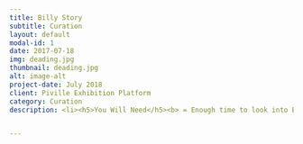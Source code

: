 ```yaml
---
title: Billy Story
subtitle: Curation
layout: default
modal-id: 1
date: 2017-07-18
img: deading.jpg
thumbnail: deading.jpg
alt: image-alt
project-date: July 2018
client: Piville Exhibition Platform
category: Curation
description: <li><h5>You Will Need</h5><b> = Enough time to look into Billy's Life.</b></k></li> <li><h5>The Purpose of the Exhibition </h5><b><br>1. Inducing sympathy from people by showing Billy's that it is too similar to their life <br>3. Help them get rid of the stress by making people laugh and look back life from one step further.</b></k></li> <br><p>In the morning, I went to a cafe. People lined up waiting for the coffee. <b>At some moment it looked like zombies waiting for treatments.</b> People were barely moving their body by waking up their brain relying on the caffeine from the coffee. Curiosity came into my mind.  Why does everyone look so dead? Is it their fault to be exhausted, stressed, and sleepy? Korea is the world's 6th biggest coffee consumption country. The number of cafes increased as Korea developed. However, paradoxically, Koreans get more and more stress and less sleep then old days. I want to look back from our life to society by making a puppet that shows everyday-life of a normal person on these days.</p> <br> <p>In Korea, competitive mood is all over the country. The competition starts from teenager. It is extremely tough to get into a reputational university. So high school students study from 9:00 a.m. to 10:00 p.m. at a school. They even get private-tutoring after school to get a good score on the national test that is held once a year. The test score is evaluated relatively to other students. </p><p>However, it does not end even though you get into a college . The other stage opens called "preparing to get a job". College students do a part-time job, study, and join various activities to get into a company. They wake themselves up by a cup of coffee every day. Even after you got a job, you cannot get away from competitive, hard-working atmosphere. A company force you to run.  <b>Too much work, little time.</b></p><br> <p><h5>The Billy Story shows everyday-life of a normal person. </h5> </p>   <img src="img/portfolio/8.jpg" class="img-responsive img-centered" alt="Winner Takes All">Winner Takes All <br> <br> <img src="img/portfolio/9.jpg" class="img-responsive img-centered" alt="Bus Hell">Bus Hell <br> <br>  <img src="img/portfolio/11.jpg" class="img-responsive img-centered" alt="USB Always Doesn't Work at Important Moment">USB Always Doesn't Work at Important Moment <br> <br> <img src="img/portfolio/13.jpg" class="img-responsive img-centered" alt="Interview">Interview Pressure<br> <br>   <img src="img/portfolio/14.jpg" class="img-responsive img-centered" alt="Execution by the Paper-guillotine">Execution by the Paper-guillotine


---
```

